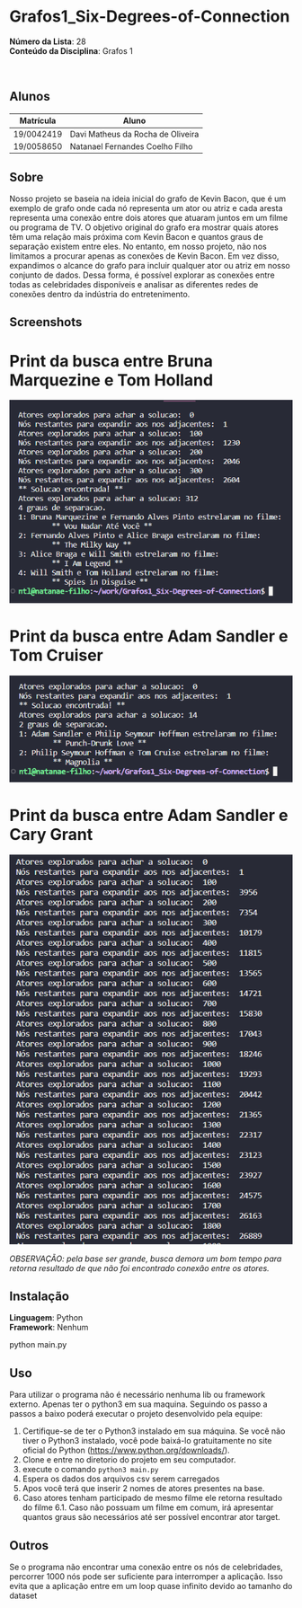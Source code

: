 # Grafos1_Six-Degrees-of-Connection

**Número da Lista**: 28<br>
**Conteúdo da Disciplina**: Grafos 1

<br>

## Alunos
|Matrícula | Aluno |
| -- | -- |
| 19/0042419  |  Davi Matheus da Rocha de Oliveira |
| 19/0058650  |  Natanael Fernandes Coelho Filho |

## Sobre 

Nosso projeto se baseia na ideia inicial do grafo de Kevin Bacon, que é um exemplo de grafo onde cada nó representa um ator ou atriz e cada aresta representa uma conexão entre dois atores que atuaram juntos em um filme ou programa de TV. O objetivo original do grafo era mostrar quais atores têm uma relação mais próxima com Kevin Bacon e quantos graus de separação existem entre eles. No entanto, em nosso projeto, não nos limitamos a procurar apenas as conexões de Kevin Bacon. Em vez disso, expandimos o alcance do grafo para incluir qualquer ator ou atriz em nosso conjunto de dados. Dessa forma, é possível explorar as conexões entre todas as celebridades disponíveis e analisar as diferentes redes de conexões dentro da indústria do entretenimento.

## Screenshots

# Print da busca entre Bruna Marquezine e Tom Holland

![](img/print1.png)

# Print da busca entre Adam Sandler e Tom Cruiser

![](img/print2.png)

# Print da busca entre Adam Sandler e Cary Grant

![](img/print3.png)

*OBSERVAÇÃO: pela base ser grande, busca demora um bom tempo para retorna resultado de que não foi encontrado conexão entre os atores.*

## Instalação 
**Linguagem**: Python<br>
**Framework**: Nenhum<br>

python main.py

## Uso 

Para utilizar o programa não é necessário nenhuma lib ou framework externo. Apenas ter o python3 em sua maquina. Seguindo os passo a passos a baixo poderá executar o projeto desenvolvido pela equipe:

1. Certifique-se de ter o Python3 instalado em sua máquina. Se você não tiver o Python3 instalado, você pode baixá-lo gratuitamente no site oficial do Python (https://www.python.org/downloads/).
2. Clone e entre no diretorio do projeto em seu computador.
3. execute o comando `python3 main.py`
4. Espera os dados dos arquivos csv serem carregados
5. Apos você terá que inserir 2 nomes de atores presentes na base.
6. Caso atores tenham participado de mesmo filme ele retorna resultado do filme
6.1. Caso não possuam um filme em comum, irá apresentar quantos graus são necessários até ser possível encontrar ator target.

## Outros 
Se o programa não encontrar uma conexão entre os nós de celebridades, percorrer 1000 nós pode ser suficiente para interromper a aplicação. Isso evita que a aplicação entre em um loop quase infinito devido ao tamanho do dataset


